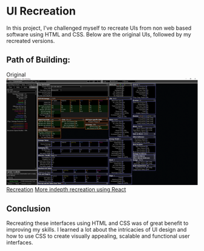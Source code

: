 # UI Recreation

In this project, I've challenged myself to recreate UIs from non web based software using HTML and CSS. Below are the original UIs, followed by my recreated versions.

## Path of Building:
Original
![Original](pob/original.png)
[Recreation](https://ncky.github.io/ui-recreations/pob/)
[More indepth recreation using React](https://github.com/ncky/ui-recreations/tree/master/pob-react)

<!-- ## UI 2: [Original UI](link-to-original-ui) | [Recreated UI](link-to-recreated-ui)

![Original UI 2](image-url)
![Recreated UI 2](image-url) -->


## Conclusion

Recreating these interfaces using HTML and CSS was of great benefit to improving my skills. I learned a lot about the intricacies of UI design and how to use CSS to create visually appealing, scalable and functional user interfaces.
